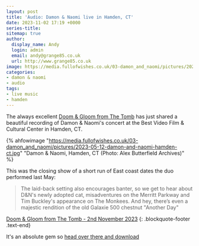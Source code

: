```yaml
---
layout: post
title: 'Audio: Damon & Naomi live in Hamden, CT'
date: 2023-11-02 17:19 +0000
series-title:
sitemap: true
author:
  display_name: Andy
  login: admin
  email: andy@grange85.co.uk
  url: http://www.grange85.co.uk
image: https://media.fullofwishes.co.uk/03-damon_and_naomi/pictures/2023-05-12-damon-and-naomi-hamden-ct.jpg
categories:
- damon & naomi
- audio
tags:
- live music
- hamden
---
```

The always excellent [Doom & Gloom from The Tomb](https://doomandgloomfromthetomb.tumblr.com/) has just shared a beautiful recording of Damon & Naomi's concert at the Best Video Film & Cultural Center in Hamden, CT.

{% ahfowimage "https://media.fullofwishes.co.uk/03-damon_and_naomi/pictures/2023-05-12-damon-and-naomi-hamden-ct.jpg" "Damon & Naomi, Hamden, CT (Photo: Alex Butterfield Archives)" %}

This was the closing show of a short run of East coast dates the duo performed last May:

> The laid-back setting also encourages banter, so we get to hear about D&N's newly adopted cat, misadventures on the Merritt Parkway and Tim Buckley's appearance on The Monkees. And hey, there’s even a majestic rendition of the old Galaxie 500 chestnut "Another Day"

 [Doom & Gloom from The Tomb - 2nd November 2023](https://doomandgloomfromthetomb.tumblr.com/post/732888235428265984/damon-naomi-best-video-film-cultural-center)
{: .blockquote-footer .text-end}

It's an absolute gem so [head over there and download](https://doomandgloomfromthetomb.tumblr.com/post/732888235428265984/damon-naomi-best-video-film-cultural-center)

